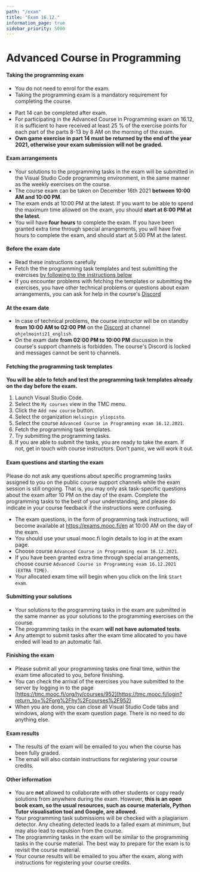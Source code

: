```yaml
---
path: "/exam"
title: "Exam 16.12."
information_page: true
sidebar_priority: 5000
---
```


# Advanced Course in Programming

#### Taking the programming exam

* You do not need to enrol for the exam.
* Taking the programming exam is a mandatory requirement for completing the course.

<text-box variant="hint" name="Part 14">

* Part 14 can be completed after exam.
* For participating in the Advanced Course in Programming exam on 16.12, it is sufficient to have received at least 25 % of the exercise points for each part of the parts 8-13 by 8 AM on the morning of the exam.
* **Own game exercise in part 14 must be returned by the end of the year 2021, otherwise your exam submission will not be graded.**

</text-box>

#### Exam arrangements

* Your solutions to the programming tasks in the exam will be submitted in the Visual Studio Code programming environment, in the same manner as the weekly exercises on the course.
* The course exam can be taken on December 16th 2021 **between 10:00 AM and 10:00 PM**.
* The exam ends at 10:00 PM at the latest. If you want to be able to spend the maximum time allowed on the exam, you should **start at 6:00 PM at the latest**.
* You will have **four hours** to complete the exam. If you have been granted extra time through special arrangements, you will have five hours to complete the exam, and should start at 5:00 PM at the latest.


#### Before the exam date

* Read these instructions carefully
* Fetch the the programming task templates and test submitting the exercises [by following to the instructions below](#fetching-the-programming-task-templates)
* If you encounter problems with fetching the templates or submitting the exercises, you have other technical problems or questions about exam arrangements, you can ask for help in the course's [Discord](https://study.cs.helsinki.fi/discord/join/ohjelmointi21)

#### At the exam date

<!--text-box variant="hint" name="Huomio">
<notice>Exams sivulla on teknisiä ongelmia</notice>

Tässä ohje miten sivun saa toimimaan.

 Jos et pääse kirjautumaan examsiin, sivut näyttävät oudolle tai painikkeet sivulla eivät toimi:
 * Kokeile ensin päivittää (ladata uudelleen) sivu monta kertaa. Jos sivun päivittäminen ei auta, kokeile sivun avaamista toisella selaimella. Firefox ja Edge on todettu parhaiten toimiviksi. Chromella sivusto toimii huonoiten.
 * Jos sivu ei toimi toisellakaan selaimella, kokeile vielä silläkin päivittää sivua useamman kerran.

</text-box-->

* In case of technical problems, the course instructor will be on standby **from 10:00 AM to 02:00 PM** on the [Discord](https://study.cs.helsinki.fi/discord/join/ohjelmointi21) at channel `ohjelmointi21_english`.
* On the exam date **from 02:00 PM to 10:00 PM** discussion in the course's support channels is forbidden. The course's Discord is locked and messages cannot be sent to channels.

#### Fetching the programming task templates

**You will be able to fetch and test the programming task templates already on the day before the exam.**

1. Launch Visual Studio Code.
2. Select the `My courses` view in the TMC menu.
3. Click the `Add new course` button.
4. Select the organization `Helsingin yliopisto`.
5. Select the course `Advanced Course in Programming exam 16.12.2021`.
6. Fetch the programming task templates.
7. Try submitting the programming tasks.
8. If you are able to submit the tasks, you are ready to take the exam. If not, get in touch with course instructors. Don't panic, we will work it out.

#### Exam questions and starting the exam
<notice>
Please do not ask any questions about specific programming tasks assigned to you on the public course support channels while the exam session is still ongoing. That is, you may only ask task-specific questions about the exam after 10 PM on the day of the exam. Complete the programming tasks to the best of your understanding, and please do indicate in your course feedback if the instructions were confusing.
</notice>

* The exam questions, in the form of programming task instructions, will become available at <a href="https://exams.mooc.fi/en">https://exams.mooc.fi/en</a> at 10:00 AM on the day of the exam.
* You should use your usual mooc.fi login details to log in at the exam page.
* Choose course `Advanced Course in Programming exam 16.12.2021`.
* If you have been granted extra time through special arrangements, choose course `Advanced Course in Programming exam 16.12.2021 (EXTRA TIME)`.
* Your allocated exam time will begin when you click on the link `Start exam`.

#### Submitting your solutions

* Your solutions to the programming tasks in the exam are submitted in the same manner as your solutions to the programming exercises on the course.
* The programming tasks in the exam **will not have automated tests**.
* Any attempt to submit tasks after the exam time allocated to you have ended will lead to an automatic fail.

#### Finishing the exam

* Please submit all your programming tasks one final time, within the exam time allocated to you, before finishing.
* You can check the arrival of the exercises you have submitted to the server by logging in to the page [https://tmc.mooc.fi/org/hy/courses/952](https://tmc.mooc.fi/login?return_to=%2Forg%2Fhy%2Fcourses%2F952)
* When you are done, you can close all Visual Studio Code tabs and windows, along with the exam question page. There is no need to do anything else.

#### Exam results

* The results of the exam will be emailed to you when the course has been fully graded.
* The email will also contain instructions for registering your course credits.

#### Other information

* You are **not** allowed to collaborate with other students or copy ready solutions from anywhere during the exam. However, **this is an open book exam, so the usual resources, such as course materials, Python Tutor visualisation tool and Google, are allowed.**
* Your programming task submissions will be checked with a plagiarism detector. Any cheating detected leads to a failed exam at minimum, but may also lead to expulsion from the course.
* The programming tasks in the exam will be similar to the programming tasks in the course material. The best way to prepare for the exam is to revisit the course material.
* Your course results will be emailed to you after the exam, along with instructions for registering your course credits.
